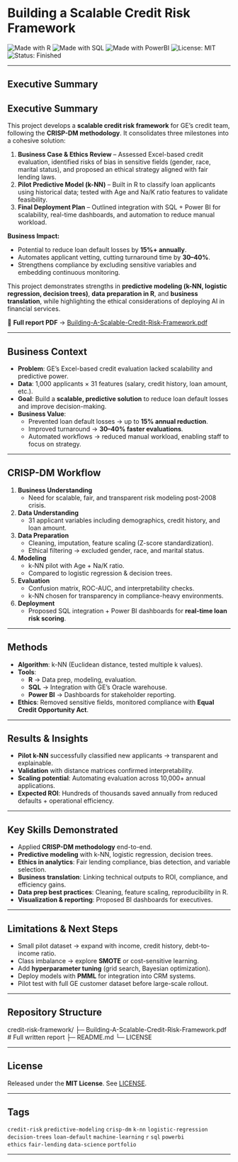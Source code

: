 # Building a Scalable Credit Risk Framework  

![Made with R](https://img.shields.io/badge/Made%20with-R-blue?logo=r) 
![Made with SQL](https://img.shields.io/badge/Made%20with-SQL-lightgrey?logo=databricks) 
![Made with PowerBI](https://img.shields.io/badge/Made%20with-PowerBI-yellow?logo=powerbi) 
![License: MIT](https://img.shields.io/badge/License-MIT-green) 
![Status: Finished](https://img.shields.io/badge/Status-Finished-brightgreen)

---

## Executive Summary  

## Executive Summary  

This project develops a **scalable credit risk framework** for GE’s credit team, following the **CRISP-DM methodology**. It consolidates three milestones into a cohesive solution:

1. **Business Case & Ethics Review** – Assessed Excel-based credit evaluation, identified risks of bias in sensitive fields (gender, race, marital status), and proposed an ethical strategy aligned with fair lending laws.  
2. **Pilot Predictive Model (k-NN)** – Built in R to classify loan applicants using historical data; tested with Age and Na/K ratio features to validate feasibility.  
3. **Final Deployment Plan** – Outlined integration with SQL + Power BI for scalability, real-time dashboards, and automation to reduce manual workload.  

**Business Impact:**  
- Potential to reduce loan default losses by **15%+ annually**.  
- Automates applicant vetting, cutting turnaround time by **30–40%**.  
- Strengthens compliance by excluding sensitive variables and embedding continuous monitoring.  

This project demonstrates strengths in **predictive modeling (k-NN, logistic regression, decision trees)**, **data preparation in R**, and **business translation**, while highlighting the ethical considerations of deploying AI in financial services.  


📄 **Full report PDF** → [Building-A-Scalable-Credit-Risk-Framework.pdf](./building-scalable-credit-risk-framework.pdf)  

---

## Business Context  

- **Problem**: GE’s Excel-based credit evaluation lacked scalability and predictive power.  
- **Data**: 1,000 applicants × 31 features (salary, credit history, loan amount, etc.).  
- **Goal**: Build a **scalable, predictive solution** to reduce loan default losses and improve decision-making.  
- **Business Value**:  
  - Prevented loan default losses → up to **15% annual reduction**.  
  - Improved turnaround → **30–40% faster evaluations**.  
  - Automated workflows → reduced manual workload, enabling staff to focus on strategy.  

---

## CRISP-DM Workflow  

1. **Business Understanding**  
   - Need for scalable, fair, and transparent risk modeling post-2008 crisis.  
2. **Data Understanding**  
   - 31 applicant variables including demographics, credit history, and loan amount.  
3. **Data Preparation**  
   - Cleaning, imputation, feature scaling (Z-score standardization).  
   - Ethical filtering → excluded gender, race, and marital status.  
4. **Modeling**  
   - k-NN pilot with Age + Na/K ratio.  
   - Compared to logistic regression & decision trees.  
5. **Evaluation**  
   - Confusion matrix, ROC-AUC, and interpretability checks.  
   - k-NN chosen for transparency in compliance-heavy environments.  
6. **Deployment**  
   - Proposed SQL integration + Power BI dashboards for **real-time loan risk scoring**.  

---

## Methods  

- **Algorithm**: k-NN (Euclidean distance, tested multiple k values).  
- **Tools**:  
  - **R** → Data prep, modeling, evaluation.  
  - **SQL** → Integration with GE’s Oracle warehouse.  
  - **Power BI** → Dashboards for stakeholder reporting.  
- **Ethics**: Removed sensitive fields, monitored compliance with **Equal Credit Opportunity Act**.  

---

## Results & Insights  

- **Pilot k-NN** successfully classified new applicants → transparent and explainable.  
- **Validation** with distance matrices confirmed interpretability.  
- **Scaling potential**: Automating evaluation across 10,000+ annual applications.  
- **Expected ROI**: Hundreds of thousands saved annually from reduced defaults + operational efficiency.  

---

## Key Skills Demonstrated  

- Applied **CRISP-DM methodology** end-to-end.  
- **Predictive modeling** with k-NN, logistic regression, decision trees.  
- **Ethics in analytics**: Fair lending compliance, bias detection, and variable selection.  
- **Business translation**: Linking technical outputs to ROI, compliance, and efficiency gains.  
- **Data prep best practices**: Cleaning, feature scaling, reproducibility in R.  
- **Visualization & reporting**: Proposed BI dashboards for executives.  

---

## Limitations & Next Steps  

- Small pilot dataset → expand with income, credit history, debt-to-income ratio.  
- Class imbalance → explore **SMOTE** or cost-sensitive learning.  
- Add **hyperparameter tuning** (grid search, Bayesian optimization).  
- Deploy models with **PMML** for integration into CRM systems.  
- Pilot test with full GE customer dataset before large-scale rollout.  

---

## Repository Structure  

credit-risk-framework/
├─ Building-A-Scalable-Credit-Risk-Framework.pdf # Full written report
├─ README.md
└─ LICENSE


---

## License  

Released under the **MIT License**. See [LICENSE](./LICENSE).  

---

## Tags  

`credit-risk` `predictive-modeling` `crisp-dm` `k-nn` `logistic-regression`  
`decision-trees` `loan-default` `machine-learning` `r` `sql` `powerbi`  
`ethics` `fair-lending` `data-science` `portfolio`  

---


